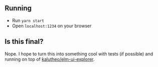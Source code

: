 ## Running

* Run `yarn start`
* Open `localhost:1234` on your browser

## Is this final?

Nope. I hope to turn this into something cool with tests (if possible) and running on top of [kalutheo/elm-ui-explorer](https://github.com/kalutheo/elm-ui-explorer).
